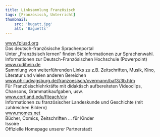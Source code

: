 ```yaml
---
title: Linksammlung Französisch
tags: [Französisch, Unterricht]
thumbnail: 
    src: 'bugatt.jpg'
    alt: 'Baguetts'
---
```


www.fplusd.org<br>
Das deutsch-französische Sprachenportal<br>
Unter „Französisch lernen“ finden Sie Informationen zur Sprachenwahl.<br>
Informationen zur Deutsch-Französischen Hochschule (Powerpoint)<br>
www.rudihein.de<br>
Sammlung von weiterführenden Links zu z.B. Zeitschriften, Musik, Kino, Literatur und vielen anderen Bereichen<br>
www.ph-ludwigsburg.de/franzoesisch/overmann/baf3/3b.htm<br>
Für Französischlehrkräfte mit didaktisch aufbereiteten Videoclips, Chansons, Grammatikaufgaben, usw.<br>
www.cortland.edu/flteach/civ<br>
Informationen zu französischer Landeskunde und Geschichte (mit zahlreichen Bildern)<br>
www.momes.net<br>
Bücher, Comics, Zeitschriften ... für Kinder<br>
Issoire<br>
Offizielle Homepage unserer Partnerstadt<br>